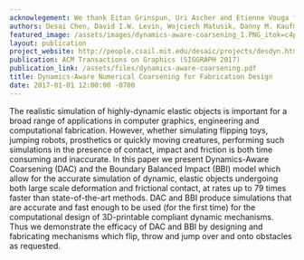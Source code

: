```yaml
---
acknowlegement: We thank Eitan Grinspun, Uri Ascher and Etienne Vouga for valuable discussion; Gaurav Bharaj for user study assistance; Dan Ramirez for video voice overs; and David Salesin for support throughout. This work was supported in part by the NSF (Grant CCF 1138967).
authors: Desai Chen, David I.W. Levin, Wojciech Matusik, Danny M. Kaufman
featured_image: /assets/images/dynamics-aware-coarsening_1.PNG_itok=c4pEk0ae.png
layout: publication
project_website: http://people.csail.mit.edu/desaic/projects/desdyn.html
publication: ACM Transactions on Graphics (SIGGRAPH 2017)
publication_link: /assets/files/dynamics-aware-coarsening.pdf
title: Dynamics-Aware Numerical Coarsening for Fabrication Design
date: 2017-01-01 12:00:00 -0700
---
```


The realistic simulation of highly-dynamic elastic objects is important for a broad range of applications in computer graphics, engineering and computational fabrication. However, whether simulating flipping toys, jumping robots, prosthetics or quickly moving creatures, performing such simulations in the presence of contact, impact and friction is both time consuming and inaccurate. In this paper we present Dynamics-Aware Coarsening (DAC) and the Boundary Balanced Impact (BBI) model which allow for the accurate simulation of dynamic, elastic objects undergoing both large scale deformation and frictional contact, at rates up to 79 times faster than state-of-the-art methods. DAC and BBI produce simulations that are accurate and fast enough to be used (for the first time) for the computational design of 3D-printable compliant dynamic mechanisms. Thus we demonstrate the efficacy of DAC and BBI by designing and fabricating mechanisms which flip, throw and jump over and onto obstacles as requested.
